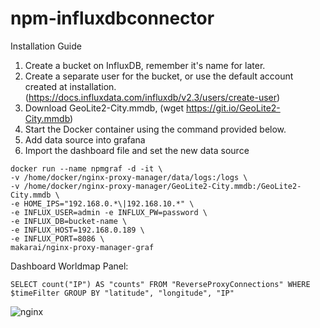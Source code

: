 # npm-influxdbconnector

Installation Guide

1) Create a bucket on InfluxDB, remember it's name for later.
2) Create a separate user for the bucket, or use the default account created at installation. (https://docs.influxdata.com/influxdb/v2.3/users/create-user)
3) Download GeoLite2-City.mmdb, (wget https://git.io/GeoLite2-City.mmdb)
4) Start the Docker container using the command provided below.
5) Add data source into grafana
6) Import the dashboard file and set the new data source

```
docker run --name npmgraf -d -it \
-v /home/docker/nginx-proxy-manager/data/logs:/logs \
-v /home/docker/nginx-proxy-manager/GeoLite2-City.mmdb:/GeoLite2-City.mmdb \
-e HOME_IPS="192.168.0.*\|192.168.10.*" \
-e INFLUX_USER=admin -e INFLUX_PW=password \
-e INFLUX_DB=bucket-name \
-e INFLUX_HOST=192.168.0.189 \
-e INFLUX_PORT=8086 \
makarai/nginx-proxy-manager-graf
```

Dashboard Worldmap Panel:

```
SELECT count("IP") AS "counts" FROM "ReverseProxyConnections" WHERE $timeFilter GROUP BY "latitude", "longitude", "IP"
```

![nginx](https://github.com/ma-karai/nginxproxymanagerGraf/blob/master/Screenshot%202021-02-14%20142221.png?raw=true)

